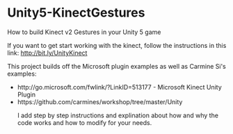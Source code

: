 # Unity5-KinectGestures
How to build Kinect v2 Gestures in your Unity 5 game

If you want to get start working with the kinect, follow the instructions in this link:
http://bit.ly/UnityKinect


This project builds off the Microsoft plugin examples as well as Carmine Si's examples:
<ul>
<li> http://go.microsoft.com/fwlink/?LinkID=513177 - Microsoft Kinect Unity Plugin</li>
<li> https://github.com/carmines/workshop/tree/master/Unity </li>

I add step by step instructions and explination about how and why the code works and how to modify for your needs. 

